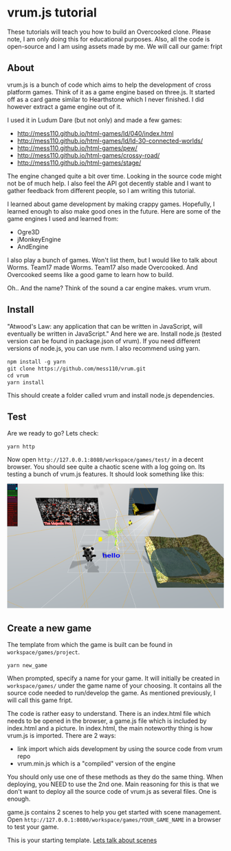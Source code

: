 # vrum.js tutorial

These tutorials will teach you how to build an Overcooked clone. Please note,
I am only doing this for educational purposes. Also, all the code is open-source
and I am using assets made by me. We will call our game: fript

## About

vrum.js is a bunch of code which aims to help the development of cross platform
games. Think of it as a game engine based on three.js. It started off as a card game
similar to Hearthstone which I never finished. I did however extract a game
engine out of it.

I used it in Ludum Dare (but not only) and made a few games:

* http://mess110.github.io/html-games/ld/040/index.html
* http://mess110.github.io/html-games/ld/ld-30-connected-worlds/
* http://mess110.github.io/html-games/pew/
* http://mess110.github.io/html-games/crossy-road/
* http://mess110.github.io/html-games/stage/

The engine changed quite a bit over time. Looking in the source code might not be
of much help. I also feel the API got decently stable and I want to gather feedback
from different people, so I am writing this tutorial.

I learned about game development by making crappy games. Hopefully, I learned
enough to also make good ones in the future. Here are some of the game engines
I used and learned from:

* Ogre3D
* jMonkeyEngine
* AndEngine

I also play a bunch of games. Won't list them, but I would like to talk about
Worms. Team17 made Worms. Team17 also made Overcooked. And Overcooked seems like
a good game to learn how to build.

Oh.. And the name? Think of the sound a car engine makes. vrum vrum.

## Install

"Atwood's Law: any application that can be written in JavaScript, will eventually
be written in JavaScript." And here we are. Install node.js (tested version can
be found in package.json of vrum). If you need different versions of node.js, you
can use nvm. I also recommend using yarn.

```
npm install -g yarn
git clone https://github.com/mess110/vrum.git
cd vrum
yarn install
```

This should create a folder called vrum and install node.js dependencies.


## Test

Are we ready to go? Lets check:

```
yarn http
```

Now open `http://127.0.0.1:8080/workspace/games/test/` in a decent browser.
You should see quite a chaotic scene with a log going on. Its testing a bunch
of vrum.js features. It should look something like this:

![should look like](/workspace/games/project/vrum.png)

## Create a new game

The template from which the game is built can be found in `workspace/games/project`.

```
yarn new_game
```

When prompted, specify a name for your game. It will initially be created in
`workspace/games/` under the game name of your choosing. It contains all the
source code needed to run/develop the game. As mentioned previously, I will call
this game fript.

The code is rather easy to understand. There is an index.html file which needs
to be opened in the browser, a game.js file which is included by index.html and
a picture. In index.html, the main noteworthy thing is how vrum.js is imported.
There are 2 ways:

* link import which aids development by using the source code from vrum repo
* vrum.min.js which is a "compiled" version of the engine

You should only use one of these methods as they do the same thing. When deploying,
you NEED to use the 2nd one. Main reasoning for this is that we don't want to deploy
all the source code of vrum.js as several files. One is enough.

game.js contains 2 scenes to help you get started with scene management. Open
`http://127.0.0.1:8080/workspace/games/YOUR_GAME_NAME` in a browser to test your
game.

This is your starting template. [Lets talk about scenes](/tutorials/SCENES.md)
